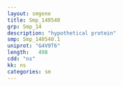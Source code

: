```yaml
---
layout: smgene
title: Smp_140540
grp: Smp_14
description: "hypothetical protein"
smp: Smp_140540.1
uniprot: "G4V9T6"
length:   498
cdd: "ns"
kk: ns
categories: sm
---
```

